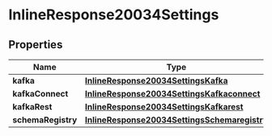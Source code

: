 # InlineResponse20034Settings

## Properties
Name | Type | Description | Notes
------------ | ------------- | ------------- | -------------
**kafka** | [**InlineResponse20034SettingsKafka**](InlineResponse20034SettingsKafka.md) |  |  [optional]
**kafkaConnect** | [**InlineResponse20034SettingsKafkaconnect**](InlineResponse20034SettingsKafkaconnect.md) |  |  [optional]
**kafkaRest** | [**InlineResponse20034SettingsKafkarest**](InlineResponse20034SettingsKafkarest.md) |  |  [optional]
**schemaRegistry** | [**InlineResponse20034SettingsSchemaregistry**](InlineResponse20034SettingsSchemaregistry.md) |  |  [optional]
